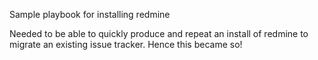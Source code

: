 Sample playbook for installing redmine

Needed to be able to quickly produce and repeat an install of redmine
to migrate an existing issue tracker. Hence this became so!
